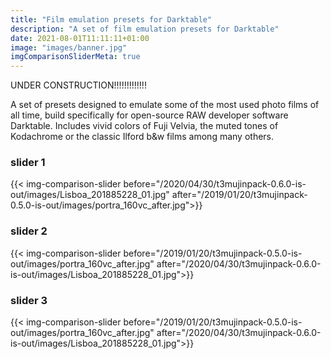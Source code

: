 ```yaml
---
title: "Film emulation presets for Darktable"
description: "A set of film emulation presets for Darktable"
date: 2021-08-01T11:11:11+01:00
image: "images/banner.jpg"
imgComparisonSliderMeta: true
---
```

UNDER CONSTRUCTION!!!!!!!!!!!!!

A set of presets designed to emulate some of the most used photo films of all time, build specifically for open-source RAW developer software Darktable. Includes vivid colors of Fuji Velvia, the muted tones of Kodachrome or the classic Ilford b&w films among many others.

### slider 1
{{< img-comparison-slider before="/2020/04/30/t3mujinpack-0.6.0-is-out/images/Lisboa_201885228_01.jpg" after="/2019/01/20/t3mujinpack-0.5.0-is-out/images/portra_160vc_after.jpg">}}
 

### slider 2
{{< img-comparison-slider before="/2019/01/20/t3mujinpack-0.5.0-is-out/images/portra_160vc_after.jpg" after="/2020/04/30/t3mujinpack-0.6.0-is-out/images/Lisboa_201885228_01.jpg">}}


### slider 3
{{< img-comparison-slider before="/2019/01/20/t3mujinpack-0.5.0-is-out/images/portra_160vc_after.jpg" after="/2020/04/30/t3mujinpack-0.6.0-is-out/images/Lisboa_201885228_01.jpg">}}
